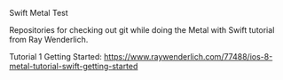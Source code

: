 Swift Metal Test

Repositories for checking out git while doing the Metal with Swift tutorial from Ray Wenderlich.

Tutorial 1 Getting Started: https://www.raywenderlich.com/77488/ios-8-metal-tutorial-swift-getting-started 
